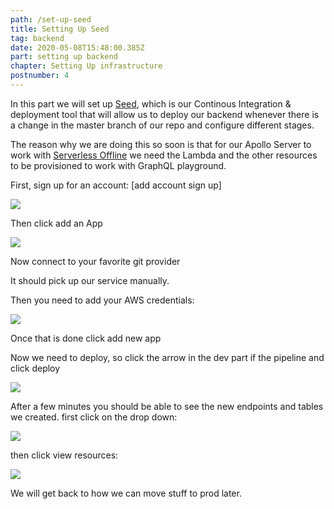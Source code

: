 ```yaml
---
path: /set-up-seed
title: Setting Up Seed
tag: backend
date: 2020-05-08T15:48:00.385Z
part: setting up backend
chapter: Setting Up infrastructure
postnumber: 4
---
```


In this part we will set up [Seed](https://seed.run/), which is our Continous Integration & deployment tool that will allow us to deploy our backend whenever there is a change in the master branch of our repo and configure different stages.

The reason why we are doing this so soon is that for our Apollo Server to work with [Serverless Offline](https://github.com/dherault/serverless-offline) we need the Lambda and the other resources to be provisioned to work with GraphQL playground.

First, sign up for an account: \[add account sign up]

![](/uploads/1-seed.png)

Then click add an App

![](/uploads/2-seed.png)

Now connect to your favorite git provider

It should pick up our service manually.

Then you need to add your AWS credentials:

![](/uploads/3-seed.png)

Once that is done click add new app

Now we need to deploy, so click the arrow in the dev part if the pipeline and click deploy

![](/uploads/4-seed.png)

After a few minutes you should be able to see the new endpoints and tables we created. first click on the drop down:

![](/uploads/5-seed.png)

then click view resources:

![](/uploads/6-seed.png)

We will get back to how we can move stuff to prod later.
